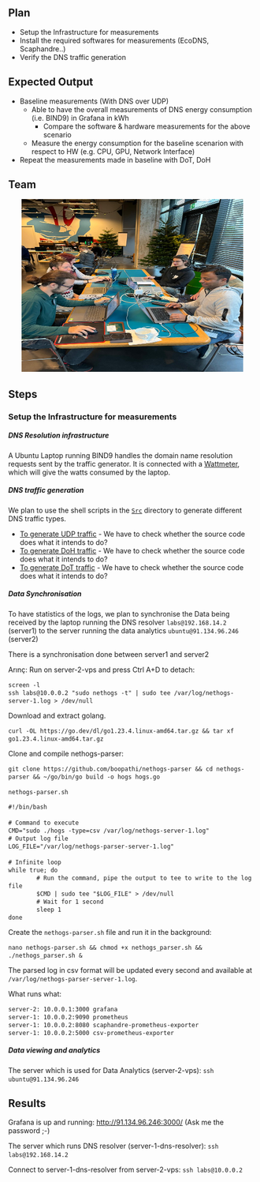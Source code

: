 ## Plan

* Setup the Infrastructure for measurements
* Install the required softwares for measurements (EcoDNS, Scaphandre..)
* Verify the DNS traffic generation


## Expected Output
* Baseline measurements (With DNS over UDP)
  * Able to have the overall measurements of DNS energy consumption (i.e. BIND9) in Grafana in kWh
    * Compare the software & hardware measurements for the above scenario 
  * Measure the energy consumption for the baseline scenarion with respect to HW (e.g. CPU, GPU, Network Interface)
* Repeat the measurements made in baseline with DoT, DoH

## Team  

<p align="center">
  <img width="450" height="350" src="https://github.com/AFNIC/EcoDNS/blob/main/Images/HackathonTeam.jpeg">
</p>

## Steps 
### Setup the Infrastructure for measurements

##### DNS Resolution infrastructure

A Ubuntu Laptop running BIND9 handles the domain name resolution requests sent by the traffic generator. It is connected with a [Wattmeter](https://www.yoctopuce.com/EN/products/capteurs-electriques-usb/yocto-watt), which will give the watts consumed by the laptop.

##### DNS traffic generation
We plan to use the shell scripts in the [`Src`](Src/) directory to generate different DNS traffic types.
* [To generate UDP traffic](Src/request2.sh)  - We have to check whether the source code does what it intends to do?
* [To generate DoH traffic](Src/request_doh.sh)  - We have to check whether the source code does what it intends to do?
* [To generate DoT traffic](Src/request_dot.sh)  - We have to check whether the source code does what it intends to do?

##### Data Synchronisation

To have statistics of the logs, we plan to synchronise the Data being received by the laptop running the DNS resolver `labs@192.168.14.2` (server1) to the server running the data analytics `ubuntu@91.134.96.246` (server2)

There is a synchronisation done between server1 and server2

Arınç: Run on server-2-vps and press Ctrl A+D to detach:
```
screen -l
ssh labs@10.0.0.2 "sudo nethogs -t" | sudo tee /var/log/nethogs-server-1.log > /dev/null
```

Download and extract golang.
```
curl -OL https://go.dev/dl/go1.23.4.linux-amd64.tar.gz && tar xf go1.23.4.linux-amd64.tar.gz
```

Clone and compile nethogs-parser:
```
git clone https://github.com/boopathi/nethogs-parser && cd nethogs-parser && ~/go/bin/go build -o hogs hogs.go
```

`nethogs-parser.sh`
```
#!/bin/bash

# Command to execute
CMD="sudo ./hogs -type=csv /var/log/nethogs-server-1.log"
# Output log file
LOG_FILE="/var/log/nethogs-parser-server-1.log"

# Infinite loop
while true; do
        # Run the command, pipe the output to tee to write to the log file
        $CMD | sudo tee "$LOG_FILE" > /dev/null
        # Wait for 1 second
        sleep 1
done
```

Create the `nethogs-parser.sh` file and run it in the background:
```
nano nethogs-parser.sh && chmod +x nethogs_parser.sh && ./nethogs_parser.sh &
```

The parsed log in csv format will be updated every second and available at `/var/log/nethogs-parser-server-1.log`.

What runs what:
```
server-2: 10.0.0.1:3000 grafana
server-1: 10.0.0.2:9090 prometheus
server-1: 10.0.0.2:8080 scaphandre-prometheus-exporter
server-1: 10.0.0.2:5000 csv-prometheus-exporter
```

##### Data viewing and analytics

The server which is used for Data Analytics (server-2-vps): `ssh ubuntu@91.134.96.246`

## Results


Grafana is up and running: http://91.134.96.246:3000/ (Ask me the password ;-)

The server which runs DNS resolver (server-1-dns-resolver): `ssh labs@192.168.14.2`

Connect to server-1-dns-resolver from server-2-vps: `ssh labs@10.0.0.2`
